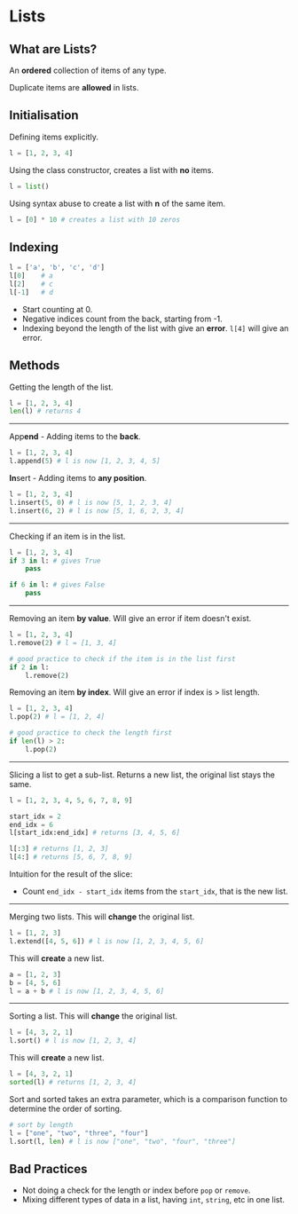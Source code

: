 # Lists

## What are Lists?

An **ordered** collection of items of any type.

Duplicate items are **allowed** in lists.

## Initialisation

Defining items explicitly.
```py
l = [1, 2, 3, 4]
```

Using the class constructor, creates a list with **no** items.
```py
l = list()
```

Using syntax abuse to create a list with **n** of the same item.

```py
l = [0] * 10 # creates a list with 10 zeros
```

## Indexing

```py
l = ['a', 'b', 'c', 'd']
l[0]    # a
l[2]    # c
l[-1]   # d
```

- Start counting at 0.
- Negative indices count from the back, starting from -1.
- Indexing beyond the length of the list with give an **error**. `l[4]` will give an error.

## Methods

Getting the length of the list.
```py
l = [1, 2, 3, 4]
len(l) # returns 4
```
---

App**end** - Adding items to the **back**.
```py
l = [1, 2, 3, 4]
l.append(5) # l is now [1, 2, 3, 4, 5]
```

**In**sert - Adding items to **any position**.
```py
l = [1, 2, 3, 4]
l.insert(5, 0) # l is now [5, 1, 2, 3, 4]
l.insert(6, 2) # l is now [5, 1, 6, 2, 3, 4]
```
---

Checking if an item is in the list.
```py
l = [1, 2, 3, 4]
if 3 in l: # gives True
    pass

if 6 in l: # gives False
    pass
```
---

Removing an item **by value**.
Will give an error if item doesn't exist.
```py
l = [1, 2, 3, 4]
l.remove(2) # l = [1, 3, 4]

# good practice to check if the item is in the list first
if 2 in l:
    l.remove(2)
```

Removing an item **by index**.
Will give an error if index is > list length.
```py
l = [1, 2, 3, 4]
l.pop(2) # l = [1, 2, 4]

# good practice to check the length first
if len(l) > 2:
    l.pop(2)
```
---

Slicing a list to get a sub-list.
Returns a new list, the original list stays the same.
```py
l = [1, 2, 3, 4, 5, 6, 7, 8, 9]

start_idx = 2
end_idx = 6
l[start_idx:end_idx] # returns [3, 4, 5, 6]

l[:3] # returns [1, 2, 3]
l[4:] # returns [5, 6, 7, 8, 9]
```

Intuition for the result of the slice:
- Count `end_idx - start_idx` items from the `start_idx`, that is the new list.

---

Merging two lists.
This will **change** the original list.
```py
l = [1, 2, 3]
l.extend([4, 5, 6]) # l is now [1, 2, 3, 4, 5, 6]
```

This will **create** a new list.
```py
a = [1, 2, 3]
b = [4, 5, 6]
l = a + b # l is now [1, 2, 3, 4, 5, 6]
```

---

Sorting a list.
This will **change** the original list.
```py
l = [4, 3, 2, 1]
l.sort() # l is now [1, 2, 3, 4]
```

This will **create** a new list.
```py
l = [4, 3, 2, 1]
sorted(l) # returns [1, 2, 3, 4]
```

Sort and sorted takes an extra parameter, which is a comparison function to determine the order of sorting.
```py
# sort by length
l = ["one", "two", "three", "four"]
l.sort(l, len) # l is now ["one", "two", "four", "three"]
```

## Bad Practices

- Not doing a check for the length or index before `pop` or `remove`.
- Mixing different types of data in a list, having `int`, `string`, etc in one list.